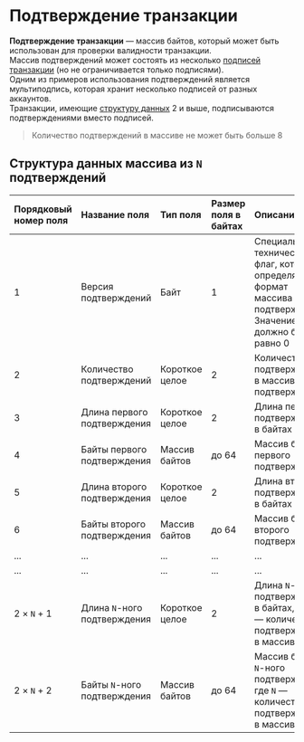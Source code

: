 # Подтверждение транзакции

**Подтверждение транзакции** — массив байтов, который может быть использован для проверки валидности транзакции.
<br>Массив подтверждений может состоять из несколько [подписей транзакции](/blockchain/transaction-signature.md) (но не ограничивается только подписями).
<br>Одним из примеров использования подтверждений является мультиподпись, которая хранит несколько подписей от разных аккаунтов.
<br>Транзакции, имеющие [структуру данных](/blockchain/transaction-data-structure.md) 2 и выше, подписываются подтверждениями вместо подписей.

> Количество подтверждений в массиве не может быть больше 8

## Структура данных массива из `N` подтверждений

| Порядковый номер поля | Название поля | Тип поля | Размер поля в байтах | Описание поля |
| :--- | :--- | :--- | :--- | :--- |
| 1 | Версия подтверждений | Байт | 1 | Специальный технический флаг, который определяет формат массива подтверждений. <br>Значение должно быть равно 0 |
| 2 | Количество подтверждений | Короткое целое | 2 | Количество `N` подтверждений в массиве подтверждений |
| 3 | Длина первого подтверждения | Короткое целое | 2 | Длина первого подтверждения в байтах |
| 4 | Байты первого подтверждения | Массив байтов | до 64 | Массив байтов первого подтверждения |
| 5 | Длина второго подтверждения | Короткое целое | 2 | Длина второго подтверждения в байтах |
| 6 | Байты второго подтверждения | Массив байтов | до 64 | Массив байтов второго подтверждения |
| ... | ... | ... | ... | ... |
| ... | ... | ... | ... | ... |
| 2 × `N` + 1 | Длина `N`-ного подтверждения | Короткое целое | 2 | Длина `N`-ного подтверждения в байтах, где `N` — количество подтверждений в массиве |
| 2 × `N` + 2 | Байты `N`-ного подтверждения | Массив байтов | до 64 | Массив байтов `N`-ного подтверждения, где `N` — количество подтверждений в массиве |
